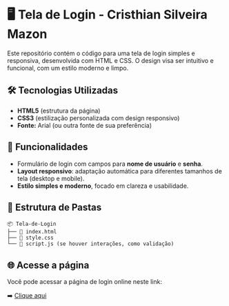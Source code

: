# 🖥️ Tela de Login - Cristhian Silveira Mazon

Este repositório contém o código para uma tela de login simples e responsiva, desenvolvida com HTML e CSS. O design visa ser intuitivo e funcional, com um estilo moderno e limpo.

## 🛠️ Tecnologias Utilizadas

- **HTML5** (estrutura da página)
- **CSS3** (estilização personalizada com design responsivo)
- **Fonte:** Arial (ou outra fonte de sua preferência)

## 🎯 Funcionalidades

- Formulário de login com campos para **nome de usuário** e **senha**.
- **Layout responsivo**: adaptação automática para diferentes tamanhos de tela (desktop e mobile).
- **Estilo simples e moderno**, focado em clareza e usabilidade.

## 📁 Estrutura de Pastas

```text
📦 Tela-de-Login
├── 📄 index.html
├── 📄 style.css
└── 📄 script.js (se houver interações, como validação)
```

## 🌐 Acesse a página

Você pode acessar a página de login online neste link:

➡️ [Clique aqui](https://cristhianmazon.github.io/Login/)
